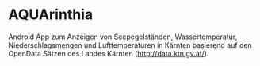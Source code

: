 AQUArinthia
===========

Android App zum Anzeigen von Seepegelständen, Wassertemperatur, Niederschlagsmengen und Lufttemperaturen in Kärnten basierend auf den OpenData Sätzen des Landes Kärnten (http://data.ktn.gv.at/).
